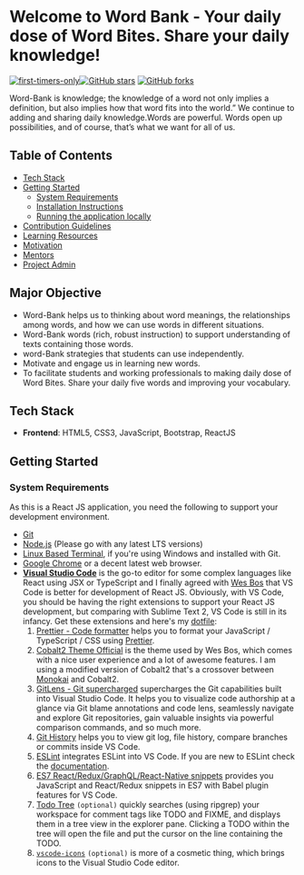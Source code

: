 # Welcome to Word Bank - Your daily dose of Word Bites. Share your daily knowledge!

[![first-timers-only](https://img.shields.io/badge/first--timers--only-friendly-tomato.svg?style=flat&logo=git)](https://github.com/praveenscience/Word-Bank/issues)[![GitHub stars](https://img.shields.io/github/stars/praveenscience/Rezume.svg?logo=github)](https://github.com/praveenscience/Word-Bank/stargazers) [![GitHub forks](https://img.shields.io/github/forks/praveenscience/Rezume.svg?logo=github&color=teal)](https://github.com/praveenscience/Word-Bank/network)

Word-Bank is knowledge; the knowledge of a word not only implies a definition, but also implies how that word fits into the world.” We continue to adding and sharing daily knowledge.Words are powerful. Words open up possibilities, and of course, that’s what we want for all of us.

## Table of Contents

<!--for unorder list-->

- [Tech Stack](#tech-stack)
- [Getting Started](#getting-started)
  - [System Requirements](#system-requirements)
  - [Installation Instructions](#installation-instructions)
  - [Running the application locally](#running-the-application-locally)
- [Contribution Guidelines](#contribution-guidelines)
- [Learning Resources](#learning-resources)
- [Motivation](#motivation)
- [Mentors](#mentors)
- [Project Admin](#project-admin)

## Major Objective

- Word-Bank helps us to thinking about word meanings, the relationships among words, and how we can use words in different situations.
- Word-Bank words (rich, robust instruction) to support understanding of texts containing those words.
- word-Bank strategies that students can use independently.
- Motivate and engage us in learning new words.
- To facilitate students and working professionals to making daily dose of Word Bites. Share your daily five words and improving your vocabulary.

## Tech Stack

- **Frontend**: HTML5, CSS3, JavaScript, Bootstrap, ReactJS

## Getting Started

### System Requirements

As this is a React JS application, you need the following to support your development environment.

- [Git](https://git-scm.com/downloads)
- [Node.js](https://nodejs.org/en/) (Please go with any latest LTS versions)
- [Linux Based Terminal](https://gitforwindows.org/), if you're using Windows and installed with Git.
- [Google Chrome](https://www.google.com/chrome/) or a decent latest web browser.
- **[Visual Studio Code](https://code.visualstudio.com/)** is the go-to editor for some complex languages like React using JSX or TypeScript and I finally agreed with [Wes Bos](https://wesbos.com/) that VS Code is better for development of React JS. Obviously, with VS Code, you should be having the right extensions to support your React JS development, but comparing with Sublime Text 2, VS Code is still in its infancy. Get these extensions and here's my [dotfile](https://gist.github.com/praveenscience/ebb5439f31774ad2fdc14cb9e7de1fc0):
  1. [Prettier - Code formatter](https://marketplace.visualstudio.com/items?itemName=esbenp.prettier-vscode) helps you to format your JavaScript / TypeScript / CSS using [Prettier](https://github.com/prettier/prettier).
  2. [Cobalt2 Theme Official](https://marketplace.visualstudio.com/items?itemName=wesbos.theme-cobalt2) is the theme used by Wes Bos, which comes with a nice user experience and a lot of awesome features. I am using a modified version of Cobalt2 that's a crossover between [Monokai](https://www.monokai.pro/) and Cobalt2.
  3. [GitLens - Git supercharged](https://marketplace.visualstudio.com/items?itemName=eamodio.gitlens) supercharges the Git capabilities built into Visual Studio Code. It helps you to visualize code authorship at a glance via Git blame annotations and code lens, seamlessly navigate and explore Git repositories, gain valuable insights via powerful comparison commands, and so much more.
  4. [Git History](https://marketplace.visualstudio.com/items?itemName=donjayamanne.githistory) helps you to view git log, file history, compare branches or commits inside VS Code.
  5. [ESLint](https://marketplace.visualstudio.com/items?itemName=dbaeumer.vscode-eslint) integrates ESLint into VS Code. If you are new to ESLint check the [documentation](http://eslint.org/).
  6. [ES7 React/Redux/GraphQL/React-Native snippets](https://marketplace.visualstudio.com/items?itemName=dsznajder.es7-react-js-snippets) provides you JavaScript and React/Redux snippets in ES7 with Babel plugin features for VS Code.
  7. [Todo Tree](https://marketplace.visualstudio.com/items?itemName=Gruntfuggly.todo-tree) `(optional)` quickly searches (using ripgrep) your workspace for comment tags like TODO and FIXME, and displays them in a tree view in the explorer pane. Clicking a TODO within the tree will open the file and put the cursor on the line containing the TODO.
  8. [`vscode-icons`](https://marketplace.visualstudio.com/items?itemName=vscode-icons-team.vscode-icons) `(optional)` is more of a cosmetic thing, which brings icons to the Visual Studio Code editor.
